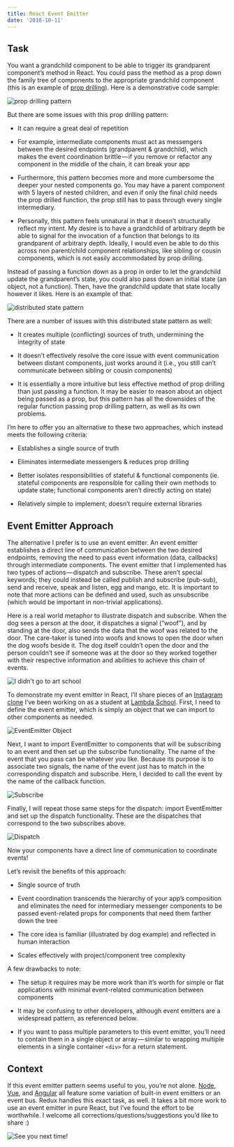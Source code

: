 ```yaml
---
title: React Event Emitter
date: '2018-10-11'
---
```


## Task

You want a grandchild component to be able to trigger its grandparent component’s method in React. You could pass the method as a prop down the family tree of components to the appropriate grandchild component (this is an example of [prop drilling](https://medium.com/@MCapoz/passing-data-in-react-with-prop-drilling-904aeb3cb5e)). Here is a demonstrative code sample:

![prop drilling pattern](../../assets/eventemitter/propdrilling.png)

But there are some issues with this prop drilling pattern:

* It can require a great deal of repetition
    
* For example, intermediate components must act as messengers between the desired endpoints (grandparent & grandchild), which makes the event coordination brittle — if you remove or refactor any component in the middle of the chain, it can break your app
    
* Furthermore, this pattern becomes more and more cumbersome the deeper your nested components go. You may have a parent component with 5 layers of nested children, and even if only the final child needs the prop drilled function, the prop still has to pass through every single intermediary.
    
* Personally, this pattern feels unnatural in that it doesn’t structurally reflect my intent. My desire is to have a grandchild of arbitrary depth be able to signal for the invocation of a function that belongs to its grandparent of arbitrary depth. Ideally, I would even be able to do this across non parent/child component relationships, like sibling or cousin components, which is not easily accommodated by prop drilling.


Instead of passing a function down as a prop in order to let the grandchild update the grandparent’s state, you could also pass down an initial state (an object, not a function). Then, have the grandchild update that state locally however it likes. Here is an example of that:

![distributed state pattern](../../assets/eventemitter/distributedstate.png)

There are a number of issues with this distributed state pattern as well:

* It creates multiple (conflicting) sources of truth, undermining the integrity of state
    
* It doesn’t effectively resolve the core issue with event communication between distant components, just works around it (i.e., you still can’t communicate between sibling or cousin components)
    
* It is essentially a more intuitive but less effective method of prop drilling than just passing a function. It may be easier to reason about an object being passed as a prop, but this pattern has all the downsides of the regular function passing prop drilling pattern, as well as its own problems.


I’m here to offer you an alternative to these two approaches, which instead meets the following criteria:

* Establishes a single source of truth
    
* Eliminates intermediate messengers & reduces prop drilling
    
* Better isolates responsibilities of stateful & functional components (ie. stateful components are responsible for calling their own methods to update state; functional components aren’t directly acting on state)
    
* Relatively simple to implement; doesn’t require external libraries

## Event Emitter Approach

The alternative I prefer is to use an event emitter. An event emitter establishes a direct line of communication between the two desired endpoints, removing the need to pass event information (data, callbacks) through intermediate components. The event emitter that I implemented has two types of actions — dispatch and subscribe. These aren’t special keywords; they could instead be called publish and subscribe (pub-sub), send and receive, speak and listen, egg and mango, etc. It is important to note that more actions can be defined and used, such as unsubscribe (which would be important in non-trivial applications).

Here is a real world metaphor to illustrate dispatch and subscribe. When the dog sees a person at the door, it dispatches a signal (“woof”), and by standing at the door, also sends the data that the woof was related to the door. The care-taker is tuned into woofs and knows to open the door when the dog woofs beside it. The dog itself couldn’t open the door and the person couldn’t see if someone was at the door so they worked together with their respective information and abilities to achieve this chain of events.

![I didn't go to art school](../../assets/eventemitter/eventemitterdogexample.jpeg)

To demonstrate my event emitter in React, I’ll share pieces of an [Instagram clone](https://github.com/lolax/React-Insta-Clone) I’ve been working on as a student at [Lambda School](https://lambdaschool.com/). First, I need to define the event emitter, which is simply an object that we can import to other components as needed.

![EventEmitter Object](../../assets/eventemitter/eventemitterobject.png)

Next, I want to import EventEmitter to components that will be subscribing to an event and then set up the subscribe functionality. The name of the event that you pass can be whatever you like. Because its purpose is to associate two signals, the name of the event just has to match in the corresponding dispatch and subscribe. Here, I decided to call the event by the name of the callback function.

![Subscribe](../../assets/eventemitter/subscribeexample.png)

Finally, I will repeat those same steps for the dispatch: import EventEmitter and set up the dispatch functionality. These are the dispatches that correspond to the two subscribes above.

![Dispatch](../../assets/eventemitter/dispatchexample.png)

Now your components have a direct line of communication to coordinate events!

Let’s revisit the benefits of this approach:

* Single source of truth
    
* Event coordination transcends the hierarchy of your app’s composition and eliminates the need for intermediary messenger components to be passed event-related props for components that need them farther down the tree
    
* The core idea is familiar (illustrated by dog example) and reflected in human interaction
    
* Scales effectively with project/component tree complexity

A few drawbacks to note:

* The setup it requires may be more work than it’s worth for simple or flat applications with minimal event-related communication between components

* It may be confusing to other developers, although event emitters are a widespread pattern, as referenced below.

* If you want to pass multiple parameters to this event emitter, you’ll need to contain them in a single object or array — similar to wrapping multiple elements in a single container `<div>` for a return statement.

## Context

If this event emitter pattern seems useful to you, you’re not alone. [Node](https://nodejs.org/api/events.html#events_class_eventemitter), [Vue](https://vuejs.org/v2/guide/components-custom-events.html), and [Angular](https://angular.io/api/core/EventEmitter) all feature some variation of built-in event emitters or an event bus. Redux handles this exact task, as well. It takes a bit more work to use an event emitter in pure React, but I’ve found the effort to be worthwhile. I welcome all corrections/questions/suggestions you’d like to share :)

![See you next time!](../../assets/eventemitter/seeyounexttime.jpeg)
